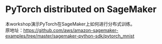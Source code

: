 # PyTorch distributed on SageMaker
本workshop演示PyTorch在SageMaker上如何进行分布式训练。  
原地址：https://github.com/aws/amazon-sagemaker-examples/tree/master/sagemaker-python-sdk/pytorch_mnist  
